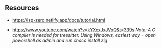 ## Resources

- https://lsp-zero.netlify.app/docs/tutorial.html

- https://www.youtube.com/watch?v=kYXcxJxJVxQ&t=339s *Note: A C compiler is needed for treesitter. Using Windows, easiest way = open powershell as admin and run choco install zig*
